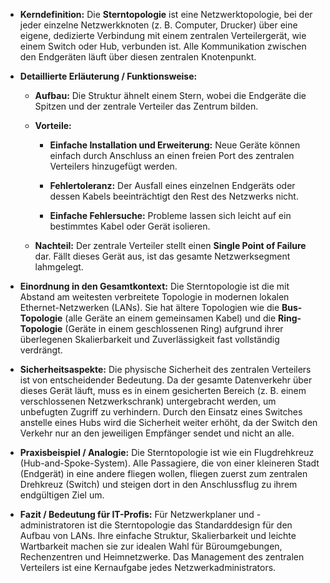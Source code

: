 - **Kerndefinition:** Die **Sterntopologie** ist eine Netzwerktopologie, bei der jeder einzelne Netzwerkknoten (z. B. Computer, Drucker) über eine eigene, dedizierte Verbindung mit einem zentralen Verteilergerät, wie einem Switch oder Hub, verbunden ist. Alle Kommunikation zwischen den Endgeräten läuft über diesen zentralen Knotenpunkt.
    
- **Detaillierte Erläuterung / Funktionsweise:**
    
    - **Aufbau:** Die Struktur ähnelt einem Stern, wobei die Endgeräte die Spitzen und der zentrale Verteiler das Zentrum bilden.
        
    - **Vorteile:**
        
        - **Einfache Installation und Erweiterung:** Neue Geräte können einfach durch Anschluss an einen freien Port des zentralen Verteilers hinzugefügt werden.
            
        - **Fehlertoleranz:** Der Ausfall eines einzelnen Endgeräts oder dessen Kabels beeinträchtigt den Rest des Netzwerks nicht.
            
        - **Einfache Fehlersuche:** Probleme lassen sich leicht auf ein bestimmtes Kabel oder Gerät isolieren.
            
    - **Nachteil:** Der zentrale Verteiler stellt einen **Single Point of Failure** dar. Fällt dieses Gerät aus, ist das gesamte Netzwerksegment lahmgelegt.
        
- **Einordnung in den Gesamtkontext:** Die Sterntopologie ist die mit Abstand am weitesten verbreitete Topologie in modernen lokalen Ethernet-Netzwerken (LANs). Sie hat ältere Topologien wie die **Bus-Topologie** (alle Geräte an einem gemeinsamen Kabel) und die **Ring-Topologie** (Geräte in einem geschlossenen Ring) aufgrund ihrer überlegenen Skalierbarkeit und Zuverlässigkeit fast vollständig verdrängt.
    
- **Sicherheitsaspekte:** Die physische Sicherheit des zentralen Verteilers ist von entscheidender Bedeutung. Da der gesamte Datenverkehr über dieses Gerät läuft, muss es in einem gesicherten Bereich (z. B. einem verschlossenen Netzwerkschrank) untergebracht werden, um unbefugten Zugriff zu verhindern. Durch den Einsatz eines Switches anstelle eines Hubs wird die Sicherheit weiter erhöht, da der Switch den Verkehr nur an den jeweiligen Empfänger sendet und nicht an alle.
    
- **Praxisbeispiel / Analogie:** Die Sterntopologie ist wie ein Flugdrehkreuz (Hub-and-Spoke-System). Alle Passagiere, die von einer kleineren Stadt (Endgerät) in eine andere fliegen wollen, fliegen zuerst zum zentralen Drehkreuz (Switch) und steigen dort in den Anschlussflug zu ihrem endgültigen Ziel um.
    
- **Fazit / Bedeutung für IT-Profis:** Für Netzwerkplaner und -administratoren ist die Sterntopologie das Standarddesign für den Aufbau von LANs. Ihre einfache Struktur, Skalierbarkeit und leichte Wartbarkeit machen sie zur idealen Wahl für Büroumgebungen, Rechenzentren und Heimnetzwerke. Das Management des zentralen Verteilers ist eine Kernaufgabe jedes Netzwerkadministrators.
